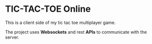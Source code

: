 # TIC-TAC-TOE Online
This is a client side of my tic tac toe multiplayer game. 

The project uses **Websockets** and rest **APIs** to communicate with the server. 
